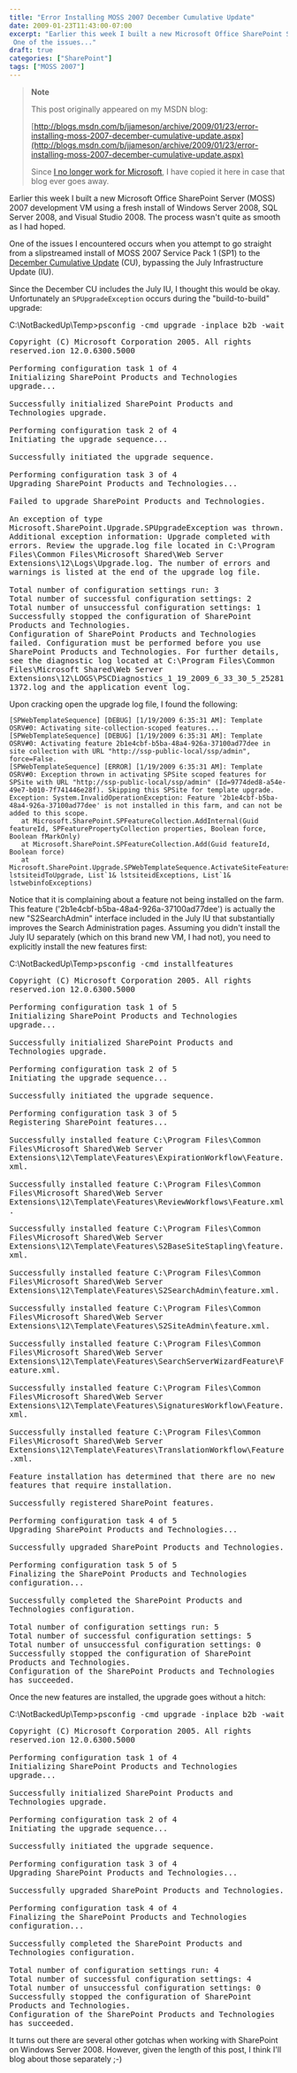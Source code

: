 ```yaml
---
title: "Error Installing MOSS 2007 December Cumulative Update"
date: 2009-01-23T11:43:00-07:00
excerpt: "Earlier this week I built a new Microsoft Office SharePoint Server (MOSS) 2007 development VM using a fresh install of Windows Server 2008, SQL Server 2008, and Visual Studio 2008. The process wasn't quite as smooth as I had hoped. 
 One of the issues..."
draft: true
categories: ["SharePoint"]
tags: ["MOSS 2007"]
---
```


> **Note**
>
> This post originally appeared on my MSDN blog:
>
> [http://blogs.msdn.com/b/jjameson/archive/2009/01/23/error-installing-moss-2007-december-cumulative-update.aspx](http://blogs.msdn.com/b/jjameson/archive/2009/01/23/error-installing-moss-2007-december-cumulative-update.aspx)
>
> Since
> [I no longer work for Microsoft](/blog/jjameson/2011/09/02/last-day-with-microsoft), I have copied it here in case that blog
> ever goes away.

Earlier this week I built a new Microsoft Office SharePoint Server (MOSS) 2007  development VM using a fresh install of Windows Server 2008, SQL Server 2008, and  Visual Studio 2008. The process wasn't quite as smooth as I had hoped.

One of the issues I encountered occurs when you attempt to go straight from a  slipstreamed install of MOSS 2007 Service Pack 1 (SP1) to the [December Cumulative Update](http://support.microsoft.com/kb/960011)  (CU), bypassing the July Infrastructure Update (IU).

Since the December CU includes the July IU, I thought this would be okay. Unfortunately  an `SPUpgradeException` occurs during the "build-to-build" upgrade:

C:\NotBackedUp\Temp&gt;<kbd>psconfig -cmd upgrade -inplace b2b -wait</kbd>

<samp>Copyright (C) Microsoft Corporation 2005. All rights reserved.ion 12.0.6300.5000<br>
<br>
Performing configuration task 1 of 4<br>
Initializing SharePoint Products and Technologies upgrade...<br>
<br>
Successfully initialized SharePoint Products and Technologies upgrade.<br>
<br>
Performing configuration task 2 of 4<br>
Initiating the upgrade sequence...<br>
<br>
Successfully initiated the upgrade sequence.<br>
<br>
Performing configuration task 3 of 4<br>
Upgrading SharePoint Products and Technologies...<br>
<br>
Failed to upgrade SharePoint Products and Technologies.<br>
<br>
An exception of type Microsoft.SharePoint.Upgrade.SPUpgradeException was thrown.
Additional exception information: Upgrade completed with errors. Review the
upgrade.log file located in C:\Program Files\Common Files\Microsoft Shared\Web
Server Extensions\12\Logs\Upgrade.log. The number of errors and warnings is
listed at the end of the upgrade log file.<br>
<br>
Total number of configuration settings run: 3<br>
Total number of successful configuration settings: 2<br>
Total number of unsuccessful configuration settings: 1<br>
Successfully stopped the configuration of SharePoint Products and Technologies.<br>
Configuration of SharePoint Products and Technologies failed. Configuration
must be performed before you use SharePoint Products and Technologies. For further
details, see the diagnostic log located at C:\Program Files\Common Files\Microsoft
Shared\Web Server Extensions\12\LOGS\PSCDiagnostics_1_19_2009_6_33_30_5_252811372.log
and the application event log.<br>
</samp>

Upon cracking open the upgrade log file, I found the following:

```
[SPWebTemplateSequence] [DEBUG] [1/19/2009 6:35:31 AM]: Template OSRV#0: Activating site-collection-scoped features...
[SPWebTemplateSequence] [DEBUG] [1/19/2009 6:35:31 AM]: Template OSRV#0: Activating feature 2b1e4cbf-b5ba-48a4-926a-37100ad77dee in site collection with URL "http://ssp-public-local/ssp/admin", force=False.
[SPWebTemplateSequence] [ERROR] [1/19/2009 6:35:31 AM]: Template OSRV#0: Exception thrown in activating SPSite scoped features for SPSite with URL "http://ssp-public-local/ssp/admin" (Id=9774ded8-a54e-49e7-b010-7f741446e28f). Skipping this SPSite for template upgrade.  Exception: System.InvalidOperationException: Feature '2b1e4cbf-b5ba-48a4-926a-37100ad77dee' is not installed in this farm, and can not be added to this scope.
   at Microsoft.SharePoint.SPFeatureCollection.AddInternal(Guid featureId, SPFeaturePropertyCollection properties, Boolean force, Boolean fMarkOnly)
   at Microsoft.SharePoint.SPFeatureCollection.Add(Guid featureId, Boolean force)
   at Microsoft.SharePoint.Upgrade.SPWebTemplateSequence.ActivateSiteFeatures(List`1 lstsiteidToUpgrade, List`1& lstsiteidExceptions, List`1& lstwebinfoExceptions)
```

Notice that it is complaining about a feature not being installed on the farm.  This feature ('2b1e4cbf-b5ba-48a4-926a-37100ad77dee') is actually the new "S2SearchAdmin"  interface included in the July IU that substantially improves the Search Administration  pages. Assuming you didn't install the July IU separately (which on this brand new  VM, I had not), you need to explicitly install the new features first:

C:\NotBackedUp\Temp&gt;<kbd>psconfig -cmd installfeatures</kbd>

<samp>Copyright (C) Microsoft Corporation 2005. All rights reserved.ion 12.0.6300.5000<br>
<br>
Performing configuration task 1 of 5<br>
Initializing SharePoint Products and Technologies upgrade...<br>
<br>
Successfully initialized SharePoint Products and Technologies upgrade.<br>
<br>
Performing configuration task 2 of 5<br>
Initiating the upgrade sequence...<br>
<br>
Successfully initiated the upgrade sequence.<br>
<br>
Performing configuration task 3 of 5<br>
Registering SharePoint features...<br>
<br>
Successfully installed feature C:\Program Files\Common Files\Microsoft Shared\Web
Server Extensions\12\Template\Features\ExpirationWorkflow\Feature.xml.<br>
<br>
Successfully installed feature C:\Program Files\Common Files\Microsoft Shared\Web
Server Extensions\12\Template\Features\ReviewWorkflows\Feature.xml.<br>
<br>
Successfully installed feature C:\Program Files\Common Files\Microsoft Shared\Web
Server Extensions\12\Template\Features\S2BaseSiteStapling\feature.xml.<br>
<br>
Successfully installed feature C:\Program Files\Common Files\Microsoft Shared\Web
Server Extensions\12\Template\Features\S2SearchAdmin\feature.xml.<br>
<br>
Successfully installed feature C:\Program Files\Common Files\Microsoft Shared\Web
Server Extensions\12\Template\Features\S2SiteAdmin\feature.xml.<br>
<br>
Successfully installed feature C:\Program Files\Common Files\Microsoft Shared\Web
Server Extensions\12\Template\Features\SearchServerWizardFeature\Feature.xml.<br>
<br>
Successfully installed feature C:\Program Files\Common Files\Microsoft Shared\Web
Server Extensions\12\Template\Features\SignaturesWorkflow\Feature.xml.<br>
<br>
Successfully installed feature C:\Program Files\Common Files\Microsoft Shared\Web
Server Extensions\12\Template\Features\TranslationWorkflow\Feature.xml.<br>
<br>
Feature installation has determined that there are no new features that require
installation.<br>
<br>
Successfully registered SharePoint features.<br>
<br>
Performing configuration task 4 of 5<br>
Upgrading SharePoint Products and Technologies...<br>
<br>
Successfully upgraded SharePoint Products and Technologies.<br>
<br>
Performing configuration task 5 of 5<br>
Finalizing the SharePoint Products and Technologies configuration...<br>
<br>
Successfully completed the SharePoint Products and Technologies configuration.<br>
<br>
Total number of configuration settings run: 5<br>
Total number of successful configuration settings: 5<br>
Total number of unsuccessful configuration settings: 0<br>
Successfully stopped the configuration of SharePoint Products and Technologies.<br>
Configuration of the SharePoint Products and Technologies has succeeded.<br>
</samp>

Once the new features are installed, the upgrade goes without a hitch:

C:\NotBackedUp\Temp&gt;<kbd>psconfig -cmd upgrade -inplace b2b -wait</kbd>

<samp>Copyright (C) Microsoft Corporation 2005. All rights reserved.ion 12.0.6300.5000<br>
<br>
Performing configuration task 1 of 4<br>
Initializing SharePoint Products and Technologies upgrade...<br>
<br>
Successfully initialized SharePoint Products and Technologies upgrade.<br>
<br>
Performing configuration task 2 of 4<br>
Initiating the upgrade sequence...<br>
<br>
Successfully initiated the upgrade sequence.<br>
<br>
Performing configuration task 3 of 4<br>
Upgrading SharePoint Products and Technologies...<br>
<br>
Successfully upgraded SharePoint Products and Technologies.<br>
<br>
Performing configuration task 4 of 4<br>
Finalizing the SharePoint Products and Technologies configuration...<br>
<br>
Successfully completed the SharePoint Products and Technologies configuration.<br>
<br>
Total number of configuration settings run: 4<br>
Total number of successful configuration settings: 4<br>
Total number of unsuccessful configuration settings: 0<br>
Successfully stopped the configuration of SharePoint Products and Technologies.<br>
Configuration of the SharePoint Products and Technologies has succeeded.</samp>

It turns out there are several other gotchas when working with SharePoint on  Windows Server 2008. However, given the length of this post, I think I'll blog about  those separately ;-)

